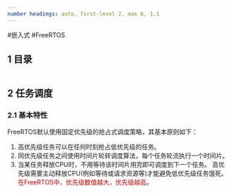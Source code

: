 ```yaml
---
number headings: auto, first-level 2, max 6, 1.1
---
```

#嵌入式 #FreeRTOS

## 1 目录

```toc
```

## 2 任务调度

### 2.1 基本特性

FreeRTOS默认使用固定优先级的抢占式调度策略，其基本原则如下：
1. 高优先级任务可以在任何时刻抢占低优先级的任务。
2. 同优先级任务之间使用时间片轮转调度算法，每个任务轮流执行一个时间片。
3. 当某任务释放CPU时，不用等待该时间片用完即可调度到下一个任务。
高优先级需要主动释放CPU(例如等待或请求资源等)才能避免低优先级任务饿死。
<font color="#c00000">在FreeRTOS中，优先级数值越大，优先级越高</font>。


